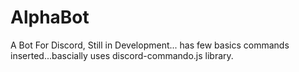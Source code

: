 # AlphaBot
A Bot For Discord, Still in Development... has few basics commands inserted...bascially uses discord-commando.js library.

